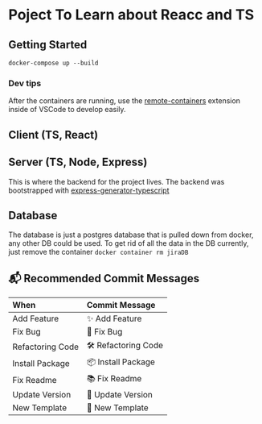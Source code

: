 # Poject To Learn about Reacc and TS

## Getting Started

`docker-compose up --build`

### Dev tips
After the containers are running, use the [remote-containers](https://code.visualstudio.com/docs/remote/containers) extension inside of VSCode to develop easily.

## Client (TS, React)

## Server (TS, Node, Express)

This is where the backend for the project lives.
The backend was bootstrapped with [express-generator-typescript](https://github.com/ljlm0402/typescript-express-starter)

## Database

The database is just a postgres database that is pulled down from docker, any other DB could be used.
To get rid of all the data in the DB currently, just remove the container `docker container rm jiraDB`

## 📬 Recommended Commit Messages

| When             | Commit Message     |
| :--------------- | :----------------- |
| Add Feature      | ✨ Add Feature     |
| Fix Bug          | 🐞 Fix Bug         |
| Refactoring Code | 🛠 Refactoring Code |
| Install Package  | 📦 Install Package |
| Fix Readme       | 📚 Fix Readme      |
| Update Version   | 🌼 Update Version  |
| New Template     | 🎉 New Template    |
